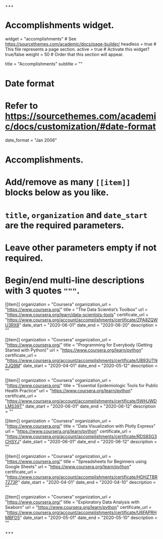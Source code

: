 +++
# Accomplishments widget.
widget = "accomplishments"  # See https://sourcethemes.com/academic/docs/page-builder/
headless = true  # This file represents a page section.
active = true  # Activate this widget? true/false
weight = 50  # Order that this section will appear.

title = "Accomplish&shy;ments"
subtitle = ""

# Date format
#   Refer to https://sourcethemes.com/academic/docs/customization/#date-format
date_format = "Jan 2006"

# Accomplishments.
#   Add/remove as many `[[item]]` blocks below as you like.
#   `title`, `organization` and `date_start` are the required parameters.
#   Leave other parameters empty if not required.
#   Begin/end multi-line descriptions with 3 quotes `"""`.

[[item]]
  organization = "Coursera"
  organization_url = "https://www.coursera.org/"
  title = "The Data Scientist’s Toolbox"
  url = "https://www.coursera.org/learn/data-scientists-tools"
  certificate_url = "https://www.coursera.org/account/accomplishments/certificate/ZPA8ZQWU3RX8"
  date_start = "2020-06-01"
  date_end = "2020-06-20"
  description = ""

[[item]]
  organization = "Coursera"
  organization_url = "https://www.coursera.org/"
  title = "Programming for Everybody (Getting Started with Python)"
  url = "https://www.coursera.org/learn/python"
  certificate_url = "https://www.coursera.org/account/accomplishments/certificate/UB93UTN2JQ9M"
  date_start = "2020-04-01"
  date_end = "2020-05-12"
  description = ""

[[item]]
  organization = "Coursera"
  organization_url = "https://www.coursera.org/"
  title = "Essential Epidemiologic Tools for Public Health Practice"
  url = "https://www.coursera.org/learn/python"
  certificate_url = "https://www.coursera.org/account/accomplishments/certificate/5WHJWDLMS39T"
  date_start = "2020-06-01"
  date_end = "2020-06-12"
  description = ""

[[item]]
  organization = "Coursera"
  organization_url = "https://www.coursera.org/"
  title = "Data Visualization with Plotly Express"
  url = "https://www.coursera.org/learn/python"
  certificate_url = "https://www.coursera.org/account/accomplishments/certificate/RDS8SG3CHSYJ"
  date_start = "2020-06-01"
  date_end = "2020-06-12"
  description = ""


[[item]]
  organization = "Coursera"
  organization_url = "https://www.coursera.org/"
  title = "Spreadsheets for Beginners using Google Sheets"
  url = "https://www.coursera.org/learn/python"
  certificate_url = "https://www.coursera.org/account/accomplishments/certificate/HDHZTBR7Z73P"
  date_start = "2020-04-01"
  date_end = "2020-04-10"
  description = ""


  [[item]]
  organization = "Coursera"
  organization_url = "https://www.coursera.org/"
  title = "Exploratory Data Analysis with Seaborn"
  url = "https://www.coursera.org/learn/python"
  certificate_url = "https://www.coursera.org/account/accomplishments/certificate/U6FAPRHMBFD5"
  date_start = "2020-05-01"
  date_end = "2020-05-10"
  description = ""

+++
